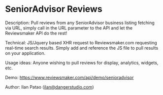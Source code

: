 # SeniorAdvisor Reviews
Description: Pull reviews from any SeniorAdvisor business listing fetching via URL, simply call in the URL parameter to the API and let the Reviewsmaker API do the rest!

Technical: JS/Jquery based XHR request to Reviewsmaker.com requesting real-time search results. Simply add and reference the JS file to pull results on your application.

Usage ideas: Anyone wishing to pull reviews for display, analytics, widgets, etc.

Demo: https://www.reviewsmaker.com/api/demo/senioradvisor

Author: Ilan Patao (ilan@dangerstudio.com)
